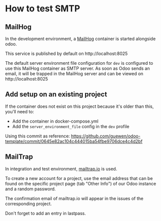 <!--
This file has been generated with 'invoke project.sync'.
Do not modify. Any manual change will be lost.
Please propose your modification on
https://github.com/camptocamp/odoo-template instead.
-->
# How to test SMTP

## MailHog

In the development environment, a [MailHog](https://github.com/mailhog/MailHog) container is started alongside odoo.

This service is published by default on http://localhost:8025

The default server environment file configuration for `dev` is configured to use this MailHog container as SMTP server. As soon as Odoo sends an email, it will be trapped in the MailHog server and can be viewed on http://localhost:8025

## Add setup on an existing project

If the container does not exist on this project because it's older than this, you'll need to:

* Add the container in docker-compose.yml
* Add the `server_environment_file` config in the `dev` profile

Using this commit as reference: https://github.com/guewen/odoo-template/commit/0645e82ac104c444015ba54fbe9706dce4c4d2bf

## MailTrap

In integration and test environment, [mailtrap.io](https://mailtrap.io) is used.

To create a new account for a project, use the email address that can be found on the specific project page (tab "Other Info") of our Odoo instance and a random password.

The confirmation email of mailtrap.io will appear in the issues of the corresponding project.

Don't forget to add an entry in lastpass.
